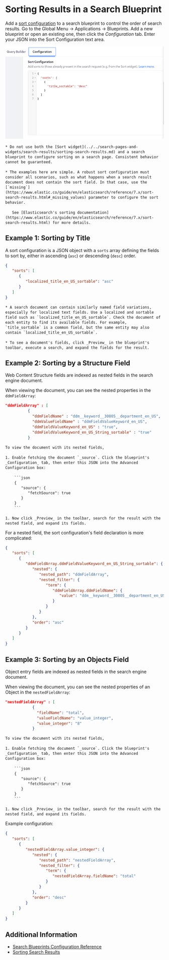 # Sorting Results in a Search Blueprint

Add a [sort configuration](./search-blueprints-configuration-reference.md#sort-configuration) to a search blueprint to control the order of search results. Go to the Global Menu &rarr; Applications &rarr; Blueprints. Add a new blueprint or open an existing one, then click the _Configuration_ tab. Enter your JSON into the Sort Configuration text area.

![Enter JSON to sort a blueprint's results.](./sorting-results-in-a-search-blueprint/images/01.png)

```{important}
* Do not use both the [Sort widget](../../search-pages-and-widgets/search-results/sorting-search-results.md) and a search blueprint to configure sorting on a search page. Consistent behavior cannot be guaranteed.

* The examples here are simple. A robust sort configuration must consider all scenarios, such as what happens when a search result document does not contain the sort field. In that case, use the [`missing`](https://www.elastic.co/guide/en/elasticsearch/reference/7.x/sort-search-results.html#_missing_values) parameter to configure the sort behavior.

   See [Elasticsearch's sorting documentation](https://www.elastic.co/guide/en/elasticsearch/reference/7.x/sort-search-results.html) for more details.
```

## Example 1: Sorting by Title

A sort configuration is a JSON object with a `sorts` array defining the fields to sort by, either in ascending (`asc`) or descending (`desc`) order.

```json
{
   "sorts": [
      {
         "localized_title_en_US_sortable": "asc"
      }
   ]
}
```

```{tip}
* A search document can contain similarly named field variations, especially for localized text fields. Use a localized and sortable field such as `localized_title_en_US_sortable`. Check the document of each entity to find its available fields. For example, `title_sortable` is a common field, but the same entity may also contain `localized_title_en_US_sortable`.

* To see a document's fields, click _Preview_ in the blueprint's toolbar, execute a search, and expand the fields for the result.
```

## Example 2: Sorting by a Structure Field

Web Content Structure fields are indexed as nested fields in the search engine document. 

When viewing the document, you can see the nested properties in the `ddmFieldArray`:

```json
"ddmFieldArray" : [
          {
            "ddmFieldName" : "ddm__keyword__30805__department_en_US",
            "ddmValueFieldName" : "ddmFieldValueKeyword_en_US",
            "ddmFieldValueKeyword_en_US" : "true",
            "ddmFieldValueKeyword_en_US_String_sortable" : "true"
          }
```

```{tip}
To view the document with its nested fields, 

1. Enable fetching the document `_source`. Click the blueprint's _Configuration_ tab, then enter this JSON into the Advanced Configuration box:

    ```json
    {
       "source": {
          "fetchSource": true
       }
    }
    ```

1. Now click _Preview_ in the toolbar, search for the result with the nested field, and expand its fields. 
```

For a nested field, the sort configuration's field declaration is more complicated:

```json
{
   "sorts": [
      {
         "ddmFieldArray.ddmFieldValueKeyword_en_US_String_sortable": {
            "nested": {
               "nested_path": "ddmFieldArray",
               "nested_filter": {
                  "term": {
                     "ddmFieldArray.ddmFieldName": {
                        "value": "ddm__keyword__30805__department_en_US"
                     }
                  }
               }
            },
            "order": "asc"
         }
      }
   ]
}
```

## Example 3: Sorting by an Objects Field

Object entry fields are indexed as nested fields in the search engine document. 

When viewing the document, you can see the nested properties of an Object in the `nestedFieldArray`:

```json
"nestedFieldArray" : [
            {
              "fieldName": "total",
              "valueFieldName": "value_integer",
              "value_integer": "8"
            }
```

```{tip}
To view the document with its nested fields, 

1. Enable fetching the document `_source`. Click the blueprint's _Configuration_ tab, then enter this JSON into the Advanced Configuration box:

    ```json
    {
       "source": {
          "fetchSource": true
       }
    }
    ```

1. Now click _Preview_ in the toolbar, search for the result with the nested field, and expand its fields. 
```

Example configuration:

```json
{
   "sorts": [
      {
         "nestedFieldArray.value_integer": {
            "nested": {
               "nested_path": "nestedFieldArray",
               "nested_filter": {
                  "term": {
                     "nestedFieldArray.fieldName": "total"
                  }
               }
            },
            "order": "desc"
         }
      }
   ]
} 
```

## Additional Information

- [Search Blueprints Configuration Reference](search-blueprints-configuration-reference.md)
- [Sorting Search Results](../../search-pages-and-widgets/search-results/sorting-search-results.md)
